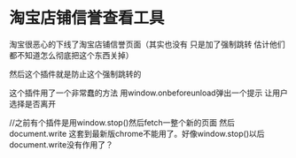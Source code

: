 # 淘宝店铺信誉查看工具
淘宝很恶心的下线了淘宝店铺信誉页面（其实也没有 只是加了强制跳转 估计他们都不知道怎么彻底把这个东西关掉）

然后这个插件就是防止这个强制跳转的

这个插件用了一个非常蠢的方法  用window.onbeforeunload弹出一个提示 让用户选择是否离开

//之前有个插件是用window.stop()然后fetch一整个新的页面 然后document.write 这套到最新版chrome不能用了。好像window.stop()以后document.write没有作用了？
